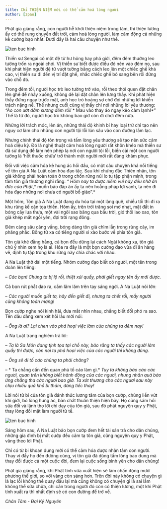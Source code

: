 ```yaml
---
title: Chỉ THIỆN NIỆM mới có thể cảm hoá lòng người
author: [zpao]
---
```


Phật gia giảng rằng, con người hễ khởi thiện niệm trong tâm, thì thiện lương ấy có thể rung chuyển đất trời, cảm hoá lòng người, làm cảm động cả những kẻ cường bạo nhất. Dưới đây là hai câu chuyện như thế.

![ten buc hinh](http://www.daikynguyenvn.com/wp-content/uploads/2017/09/1185841_658470327511591_709119059_n.jpg "ten buc hinh")

Thiền sư Sengai có một đệ tử hư hỏng hay phá giới, đêm đêm thường leo tường trốn ra ngoài chơi. Vị thiền sư biết được điều đó nên vào đêm nọ, sau khi phát hiện người đệ tử vượt tường bằng cách leo lên một chiếc ghế khá cao, vị thiền sư đi đến vị trí đặt ghế, nhấc chiếc ghế bỏ sang bên rồi đứng vào chỗ đó.

Trong đêm tối, người học trò leo tường trở vào, rồi theo thói quen đặt chân lên ghế để nhảy xuống, không dè lại đặt chân lên lưng thầy. Khi phát hiện thầy đứng ngay trước mặt, anh học trò hoảng sợ chờ đợi những lời khiển trách nặng nề. Thế nhưng cuối cùng vị thầy chỉ nói những lời yêu thương: *“Áo con ướt đẫm sương đêm rồi!* * Mau vào thay áo ngay kẻo cảm lạnh!*” Thế là từ đó, người học trò không bao giờ còn đi chơi đêm nữa.

Những lời trách móc, lên án, những thái độ khinh bỉ hay loại trừ chỉ tạo nên nguy cơ làm cho những con người tội lỗi lún sâu vào con đường lầm lạc.

Nhưng chính thái độ tôn trọng và tấm lòng yêu thương sẽ tạo nên sức cảm hoá diệu kỳ. Đó là nghệ thuật cảm hoá lòng người rất khôn khéo mà thiền sư đã sử dụng để làm nên phép lạ nơi con người tội lỗi, biến cải một con người tưởng là ‘hết thuốc chữa’ trở thành một người mới rất đáng khâm phục.

Đối với việc cảm hóa kẻ hung ác hồi đầu, có một câu chuyện khá nổi tiếng về tôn giả A Na Luật cảm hóa đạo tặc. Sau khi chứng đắc Thiên nhãn, tôn giả không phải hoàn toàn ở trong chốn rừng núi lo tu tập phận mình, trong tâm tôn giả thường nghĩ rằng: *“ Hôm nay ta được niềm vui này đều nhờ ân đức của Phật*,* muốn báo đáp ân ấy ta nên hoằng pháp lợi sanh, ta nên đi hóa đạo những nơi chưa có người bố giáo”.*

Một hôm, Tôn giả A Na Luật đang du hóa tại một làng quê, chiều tối thì đi ra khu rừng kế cận tọa thiền. Hôm ấy, trên trời trăng soi mờ nhạt, mặt đất in bóng cây lưa thưa, một vài ngôi sao băng qua bầu trời, gió thổi lao xao, tôn giả khép mắt ngồi yên, đợi trời rạng đông.

Đêm càng sâu càng vắng, bóng dáng tôn giả chìm lẫn trong rừng cây, im phăng phắc. Bỗng từ xa có tiếng người xì xào bước về phía tôn giả.

Tôn giả khẽ đằng hắng, cả bọn đều dừng lại cách Ngài không xa, tôn giả chú ý nhìn xem họ là ai. Hóa ra đây là một bọn cường đạo vừa đi ăn hàng về, định tụ tập trong khu rừng này chia chác với nhau.

A Na Luật thở dài một tiếng. Nhóm cường đạo biết có người, một tên trong đoàn lên tiếng:

– *Các bạn! Chúng ta bị lộ rồi, thiệt xúi quẩy, phải giết ngay tên ấy mới được.*

Cả bọn rút phắt dao ra, cầm lăm lăm trên tay sáng ngời. A Na Luật nói lớn:

– *Các người muốn giết ta, hãy đến giết đi, nhưng ta chết rồi, mấy người cũng không toàn mạng!*

Bọn cướp nghe nói kinh hãi, đưa mắt nhìn nhau, chẳng biết đối phó ra sao. Tên đầu đảng xem xét hồi lâu mới nói:

– *Ông là ai? Lại chen vào phá hoại việc làm của chúng ta đêm nay!*

A Na Luật trang nghiêm trả lời:

– *Ta là Sa Môn đang tịnh tọa tại chỗ này, bảo rằng ta thấy các người làm quấy thì được, còn nói ta phá hoại việc của các người thì không đúng.*

– *Ông sẽ đi tố cáo chúng ta phải chăng?*

– * Ta chẳng cần đến quan phủ tố cáo làm gì.* *Tuy ta không báo cáo các ngươi, quan trên không biết hành động của các ngươi, nhưng nhân quả báo ứng chẳng tha các ngươi bao giờ. Ta xót thương cho các ngươi sau này chịu nhiều quả khổ bi thảm, đáng tiếc thay!*

Lời nói từ bi của tôn giả đánh thức lương tâm của bọn cướp, chúng liền vứt khí giới, bỏ lòng hung ác, bản chất thuần thiện hiện bày. Họ cùng sám hối sửa đổi và lãnh thọ lời chỉ dạy của tôn giả, sau đó phát nguyện quy y Phật, thay lòng đổi mặt làm người tử tế.

![ten buc hinh](http://www.daikynguyenvn.com/wp-content/uploads/2017/09/angulimala-1.jpg "ten buc hinh")

Sáng hôm sau, A Na Luật bảo bọn cướp đem hết tài sản trả cho dân chúng, những gia đình bị mất cướp đều cảm tạ tôn giả, cũng nguyện quy y Phật, vâng theo lời Phật.

Chỉ có từ bi khoan dung mới có thể cảm hóa được nhân tâm con người. Thay vì đẩy họ đến đường cùng, vị tôn giả đã dùng tấm lòng bao dung mà thay đổi được cả một cuộc đời, đem lại cuộc sống bình yên cho dân chúng!

Phật gia giảng rằng, khi Phật tính vừa xuất hiện sẽ làm chấn động mười phương thế giới, so với vàng còn sáng hơn. Trên đời này không có chuyện gì là lạc lối không thể quay đầu lại mà cũng không có chuyện gì là sai lầm không thể sửa chữa, chỉ cần trong người đó còn có thiện lương, một khi Phật tính xuất ra thì nhất định sẽ có con đường để trở về.

*Chân Tâm - Đại Kỷ Nguyên​*